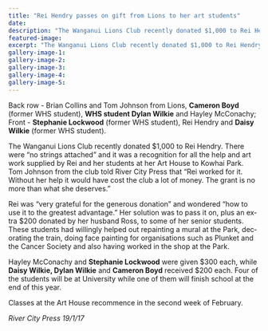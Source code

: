 ```yaml
---
title: "Rei Hendry passes on gift from Lions to her art students"
date: 
description: "The Wanganui Lions Club recently donated $1,000 to Rei Hendry in recognition for all the help and art work supplied by Rei and her students at her Art House to Kowhai Park..."
featured-image: 
excerpt: "The Wanganui Lions Club recently donated $1,000 to Rei Hendry in recognition for all the help and art work supplied by Rei and her students at her Art House to Kowhai Park."
gallery-image-1: 
gallery-image-2: 
gallery-image-3: 
gallery-image-4: 
gallery-image-5: 
---
```


<p>Back row - Brian Collins and Tom Johnson from Lions, <strong>Cameron Boyd</strong> (former WHS student), <strong>WHS student Dylan Wilkie</strong> and Hayley McConachy; <br />Front - <strong>Stephanie Lockwood</strong> (former WHS student), Rei Hendry and <strong>Daisy Wilkie</strong> (former WHS student).</p>
<p class="BasicParagraph"><span class="CharacterStyle1"><span lang="EN-GB">The Wanganui Lions Club recently donated $1,000 to Rei Hendry. There were &ldquo;no strings attached&rdquo; and it was a recognition for all the help and art work supplied by Rei and her students at her Art House to Kowhai Park. Tom Johnson from the club told River City Press that &ldquo;Rei worked for it. Without her help it would have cost the club a lot of money. The grant is no more than what she deserves.&rdquo;</span></span></p>
<p class="BasicParagraph"><span class="CharacterStyle1"><span lang="EN-GB">Rei was &ldquo;very grateful for the generous donation&rdquo; and wondered &ldquo;how to use it to the greatest advantage.&rdquo; Her solution was to pass it on, plus an extra $200 donated by her husband Ross, to some of her senior students. These students had willingly helped out repainting a mural at the Park, decorating the train, doing face painting for organisations such as Plunket and the Cancer Society and also having worked in the shop at the Park.</span></span></p>
<p class="BasicParagraph"><span class="CharacterStyle1"><span lang="EN-GB">Hayley McConachy and <strong>Stephanie Lockwood</strong> were given $300 each, while <strong>Daisy Wilkie, Dylan Wilkie</strong> and <strong>Cameron Boyd</strong> received $200 each. Four of the students will be at University while one of them will finish school at the end of this year.</span></span></p>
<p class="BasicParagraph"><span class="CharacterStyle1"><span lang="EN-GB">Classes at the Art House recommence in the second week of February.</span></span></p>
<p class="BasicParagraph"><em><span class="CharacterStyle1"><span lang="EN-GB">River City Press 19/1/17</span></span></em></p>


